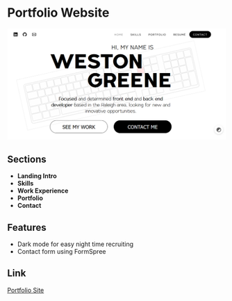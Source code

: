 # Portfolio Website
![Portfolio website landing](https://github.com/RunItBack1127/portfolio-website/blob/main/assets/portfolio_website.PNG)

## Sections
* **Landing Intro**
* **Skills**
* **Work Experience**
* **Portfolio**
* **Contact**

## Features
* Dark mode for easy night time recruiting
* Contact form using FormSpree

## Link
[Portfolio Site](https://westonpgreene.com)
